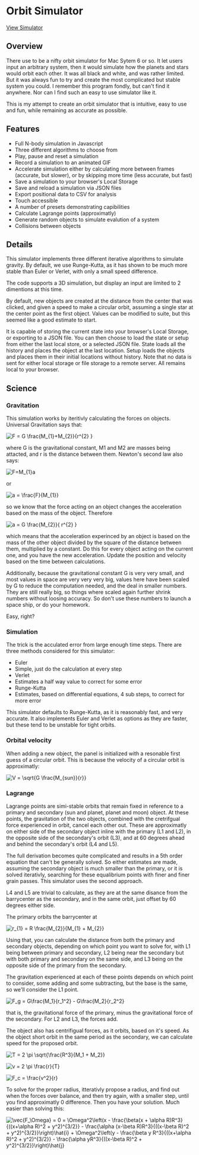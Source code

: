 # Orbit Simulator
[View Simulator](http://jdiwnab.github.io/OrbitSim/Orbit.html)

## Overview
There use to be a nifty orbit simulator for Mac Sytem 6 or so. It let users input an arbitrary system, then it would simulate how the planets and stars would orbit each other. It was all black and white, and was rather limited. But it was always fun to try and create the most complicated but stable system you could. I remember this program fondly, but can't find it anywhere. Nor can I find such an easy to use simulator like it.

This is my attempt to create an orbit simulator that is intuitive, easy to use and fun, while remaining as accurate as possible.

## Features
* Full N-body simulation in Javascript
* Three different algorithms to choose from
* Play, pause and reset a simulation
* Record a simulation to an animated GIF
* Accelerate simulation either by calculating more between frames (accurate, but slower), or by skipping more time (less accurate, but fast)
* Save a simulation to your browser's Local Storage
* Save and reload a simulation via JSON files
* Export positional data to CSV for analysis
* Touch accessible
* A number of presets demonstrating capibilities
* Calculate Lagrange points (approximatly)
* Generate random objects to simulate evalution of a system
* Collisions between objects

## Details
This simulator implements three different iterative algorithms to simulate gravity. By default, we use Runge-Kutta, as it has shown to be much more stable than Euler or Verlet, with only a small speed difference.

The code supports a 3D simulation, but display an input are limited to 2 dimentions at this time.

By default, new objects are created at the distance from the center that was clicked, and given a speed to make a circular orbit, assuming a single star at the center point as the first object. Values can be modified to suite, but this seemed like a good estimate to start.

It is capable of storing the current state into your browser's Local Storage, or exporting to a JSON file. You can then choose to load the state or setup from either the last local store, or a selected JSON file. State loads all the history and places the object at the last location. Setup loads the objects and places them in their initial locations without history. Note that no data is sent for either local storage or file storage to a remote server. All remains local to your browser.

## Science

### Gravitation

This simulation works by iteritivly calculating the forces on objects. Universal Gravitation says that:

![F = G \frac{M_{1}+M_{2}}{r^{2} }](http://mathurl.com/oc9ttnw.png)

where G is the gravitational constant, M1 and M2 are masses being attacted, and r is the distance between them. Newton's second law also says:

![F=M_{1}a](http://mathurl.com/q97l4ed.png)

or

![a =  \frac{F}{M_{1}}](http://mathurl.com/otezlxk.png)

so we know that the force acting on an object changes the acceleration based on the mass of the object. Therefore

![a = G  \frac{M_{2}}{ r^{2} }](http://mathurl.com/nn5xy82.png)

which means that the acceleration experinced by an object is based on the mass of the other object divided by the square of the distance between them, multiplied by a constant. Do this for every object acting on the current one, and you have the new acceleration. Update the position and velocity based on the time between calculations. 

Additionally, because the gravitational constant G is very very small, and most values in space are very very very big, values here have been scaled by G to reduce the computation needed, and the deal in smaller numbers. They are still really big, so things where scaled again further shrink numbers without loosing accuracy. So don't use these numbers to launch a space ship, or do your homework.

Easy, right?

### Simulation
The trick is the acculated error from large enough time steps. There are three methods considered for this simulator:
* Euler
 * Simple, just do the calculation at every step
* Verlet
 * Estimates a half way value to correct for some error
* Runge-Kutta
 * Estimates, based on differential equations, 4 sub steps, to correct for more error

This simulator defaults to Runge-Kutta, as it is reasonably fast, and very accurate. It also implements Euler and Verlet as options as they are faster, but these tend to be unstable for tight orbits.

### Orbital velocity
When adding a new object, the panel is initialized with a resonable first guess of a circular orbit. This is because the velocity of a circular orbit is approximatly:

![V = \sqrt{G \frac{M_{sun}}{r}}](http://mathurl.com/pmwtd4y.png)

### Lagrange

Lagrange points are simi-stable orbits that remain fixed in reference to a primary and secondary (sun and planet, planet and moon) object. At these points, the gravitation of the two objects, combined with the cretrifgual force experienced in orbit, cancel each other out. These are approximatly on either side of the secondary object inline with the primary (L1 and L2), in the opposite side of the secondary's orbit (L3), and at 60 degrees ahead and behind the secondary's orbit (L4 and L5).

The full derivation becomes quite complicated and results in a 5th order equation that can't be generally solved. So either estimates are made, assuming the secondary object is much smaller than the primary, or it is solved iterativly, searching for these equalibrium points with finer and finer grain passes. This simulator uses the second approach.

L4 and L5 are trivial to calculate, as they are at the same disance from the barrycenter as the secondary, and in the same orbit, just offset by 60 degrees either side.

The primary orbits the barrycenter at

![r_{1} = R \frac{M_{2}}{M_{1} + M_{2}}](http://mathurl.com/p9dmzsb.png)

Using that, you can calculate the distance from both the primary and secondary objects, depending on which point you want to solve for, with L1 being between primary and secondary, L2 being near the secondary but with both primary and secondary on the same side, and L3 being on the opposite side of the primary from the secondary.

The gravitation experienced at each of these points depends on which point to consider, some adding and some subtracting, but the base is the same, so we'll consider the L1 point.

![F_g = G\frac{M_1}{r_1^2} - G\frac{M_2}{r_2^2}](http://mathurl.com/o5regqe.png)

that is, the gravitational force of the primary, minus the gravitational force of the secondary. For L2 and L3, the forces add.

The object also has centrifigual forces, as it orbits, based on it's speed. As the object short orbit in the same period as the secondary, we can calculate speed for the proposed orbit.

![T = 2 \pi \sqrt{\frac{R^3}{M_1 + M_2}}](http://mathurl.com/oza88xq.png)

![v = 2 \pi \frac{r}{T}](http://mathurl.com/nc7z7k7.png)

![F_c = \frac{v^2}{r}](http://mathurl.com/pxyt5v3.png)

To solve for the proper radius, itterativly propose a radius, and find out when the forces over balance, and then try again, with a smaller step, until you find approximatly 0 difference. Then you have your solution. Much easier than solving this:

![\vec{F_\Omega} = 0 = \Omega^2\left(x - \frac{\beta(x + \alpha R)R^3}{((x+\alpha R)^2 + y^2)^{3/2}} - \frac{\alpha (x-\beta R)R^3}{((x-\beta R)^2 + y^2)^{3/2}}\right)\hat{i} + \Omega^2\left(y - \frac{\beta y R^3}{((x+\alpha R)^2 + y^2)^{3/2}} - \frac{\alpha yR^3}{((x-\beta R)^2 + y^2)^{3/2}}\right)\hat{j}](http://mathurl.com/opmbdp6.png)
